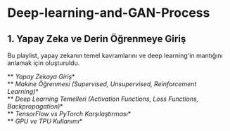 # Deep-learning-and-GAN-Process

## 1. Yapay Zeka ve Derin Öğrenmeye Giriş

Bu playlist, yapay zekanın temel kavramlarını ve deep learning'in mantığını anlamak için oluşturuldu.

** *Yapay Zekaya Giriş** <br>
** *Makine Öğrenmesi (Supervised, Unsupervised, Reinforcement Learning)** <br>
** *Deep Learning Temelleri (Activation Functions, Loss Functions, Backpropagation)** <br>
** *TensorFlow vs PyTorch Karşılaştırması** <br>
** *GPU ve TPU Kullanımı** <br>
